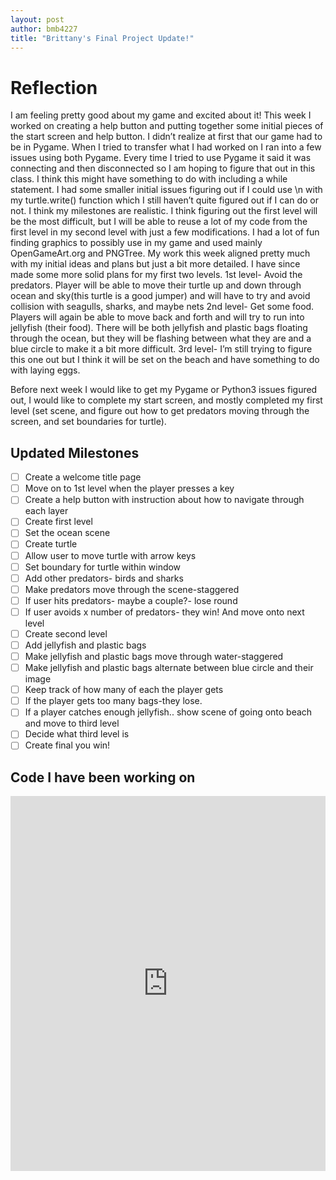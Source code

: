```yaml
---
layout: post
author: bmb4227
title: "Brittany's Final Project Update!"
---
```


# Reflection
I am feeling pretty good about my game and excited about it! This week I worked on creating a help button and putting together some initial pieces of the start screen and help button. I didn’t realize at first that our game had to be in Pygame. When I tried to transfer what I had worked on I ran into a few issues using both Pygame. Every time I tried to use Pygame it said it was connecting and then disconnected so I am hoping to figure that out in this class. I think this might have something to do with including a while statement. I had some smaller initial issues figuring out if I could use \n with my turtle.write() function which I still haven’t quite figured out if I can do or not. I think my milestones are realistic. I think figuring out the first level will be the most difficult, but I will be able to reuse a lot of my code from the first level in my second level with just a few modifications. I had a lot of fun finding graphics to possibly use in my game and used mainly OpenGameArt.org and PNGTree.  My work this week aligned pretty much with my initial ideas and plans but just a bit more detailed. I have since made some more solid plans for my first two levels. 
1st level- Avoid the predators. Player will be able to move their turtle up and down through ocean and sky(this turtle is a good jumper) and will have to try and avoid collision with seagulls, sharks, and maybe nets
2nd level- Get some food. Players will again be able to move back and forth and will try to run into jellyfish (their food). There will be both jellyfish and plastic bags floating through the ocean, but they will be flashing between what they are and a blue circle to make it a bit more difficult. 
3rd level- I’m still trying to figure this one out but I think it will be set on the beach and have something to do with laying eggs.

Before next week I would like to get my Pygame or Python3 issues figured out, I  would like to complete my start screen, and mostly completed my first level (set scene, and figure out how to get predators moving through the screen, and set boundaries for turtle).

## Updated Milestones
- [ ] Create a welcome title page
- [ ] Move on to 1st level when the player presses a key
- [ ] Create a help button with instruction about how to navigate through each layer
- [ ] Create first level
- [ ] Set the ocean scene
- [ ] Create turtle
- [ ] Allow user to move turtle with arrow keys
- [ ] Set boundary for turtle within window
- [ ] Add other predators- birds and sharks
- [ ] Make predators move through the scene-staggered
- [ ] If user hits predators- maybe a couple?- lose round
- [ ] If user avoids x number of predators- they win! And move onto next level
- [ ] Create second level
- [ ] Add jellyfish and plastic bags
- [ ] Make jellyfish and plastic bags move through water-staggered
- [ ] Make jellyfish and plastic bags alternate between blue circle and their image
- [ ]  Keep track of how many of each the player gets
- [ ] If the player gets too many bags-they lose.
- [ ]  If a player catches enough jellyfish.. show scene of going onto beach and move to third level
- [ ]  Decide what third level is 
- [ ] Create final you win!

## Code I have been working on
<iframe src="https://trinket.io/embed/python/d924130ae8" width="100%" height="600" frameborder="0" marginwidth="0" marginheight="0" allowfullscreen></iframe>

